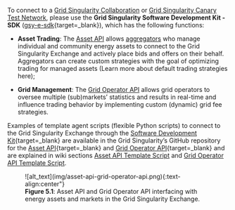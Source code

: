 To connect to a [Grid Singularity Collaboration](collaboration.md) or [Grid Singularity Canary Test Network](connect-ctn.md), please use the **Grid Singularity Software Development Kit - SDK** ([gsy-e-sdk](https://github.com/gridsingularity/gsy-e-sdk){target=_blank}), which has the following functions:

* **Asset Trading**: The [Asset API](asset-api-template-script.md) allows [aggregators](collaboration.md#aggregator) who manage individual and community energy assets to connect to the Grid Singularity Exchange and actively place bids and offers on their behalf. Aggregators can create custom strategies with the goal of optimizing trading for managed assets (Learn more about default trading strategies here);

* **Grid Management**: The [Grid Operator API](grid-operator-api-template-script.md) allows grid operators to oversee multiple (sub)markets’ statistics and results in real-time and influence trading behavior by implementing custom (dynamic) grid fee strategies.

Examples of template agent scripts (flexible Python scripts) to connect to the Grid Singularity Exchange through the [Software Development Kit](https://github.com/gridsingularity/gsy-e-sdk){target=_blank} are available in the Grid Singularity’s GitHub repository for the [Asset API](https://github.com/gridsingularity/gsy-e-sdk/blob/master/gsy_e_sdk/setups/asset_api_scripts/rest_basic_strategies.py){target=_blank} and [Grid Operator API](https://github.com/gridsingularity/gsy-e-sdk/blob/master/gsy_e_sdk/setups/grid_operator_api_scripts/rest_grid_fees.p){target=_blank} and are explained in wiki sections [Asset API Template Script](asset-api-template-script.md) and [Grid Operator API Template Script](grid-operator-api-template-script.md).

<figure markdown>
  ![alt_text](img/asset-api-grid-operator-api.png){:text-align:center"}
  <figcaption><b>Figure 5.1</b>: Asset API and Grid Operator API interfacing with energy assets and markets in the Grid Singularity Exchange.
</figcaption>
</figure>
